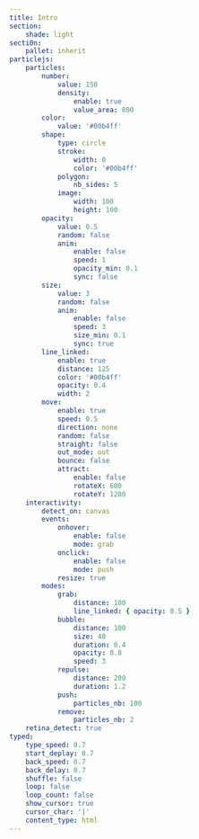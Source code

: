 ```yaml
---
title: Intro
section:
    shade: light
secti0n:
    pallet: inherit
particlejs:
    particles:
        number:
            value: 150
            density:
                enable: true
                value_area: 800
        color:
            value: '#00b4ff'
        shape:
            type: circle
            stroke:
                width: 0
                color: '#00b4ff'
            polygon:
                nb_sides: 5
            image:
                width: 100
                height: 100
        opacity:
            value: 0.5
            random: false
            anim:
                enable: false
                speed: 1
                opacity_min: 0.1
                sync: false
        size:
            value: 3
            random: false
            anim:
                enable: false
                speed: 3
                size_min: 0.1
                sync: true
        line_linked:
            enable: true
            distance: 125
            color: '#00b4ff'
            opacity: 0.4
            width: 2
        move:
            enable: true
            speed: 0.5
            direction: none
            random: false
            straight: false
            out_mode: out
            bounce: false
            attract:
                enable: false
                rotateX: 600
                rotateY: 1200
    interactivity:
        detect_on: canvas
        events:
            onhover:
                enable: false
                mode: grab
            onclick:
                enable: false
                mode: push
            resize: true
        modes:
            grab:
                distance: 100
                line_linked: { opacity: 0.5 }
            bubble:
                distance: 100
                size: 40
                duration: 0.4
                opacity: 0.8
                speed: 3
            repulse:
                distance: 200
                duration: 1.2
            push:
                particles_nb: 100
            remove:
                particles_nb: 2
    retina_detect: true
typed:
    type_speed: 0.7
    start_deplay: 0.7
    back_speed: 0.7
    back_delay: 0.7
    shuffle: false
    loop: false
    loop_count: false
    show_cursor: true
    cursor_char: '|'
    content_type: html
---
```


